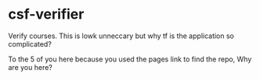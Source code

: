 # csf-verifier
Verify courses. This is lowk unneccary but why tf is the application so complicated?

To the 5 of you here because you used the pages link to find the repo, 
Why are you here?
